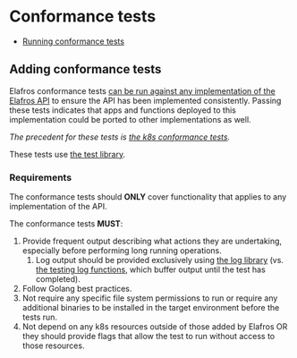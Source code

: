 # Conformance tests

* [Running conformance tests](../README.md#running-conformance-tests)

## Adding conformance tests

Elafros conformance tests [can be run against any implementation
of the Elafros API](#requirements) to ensure the API has been implemented consistently.
Passing these tests indicates that apps and functions deployed to
this implementation could be ported to other implementations as well.

_The precedent for these tests is [the k8s conformance tests](https://github.com/cncf/k8s-conformance)._



These tests use [the test library](../adding_tests.md#test-library).

### Requirements

The conformance tests should **ONLY** cover functionality that applies to any implementation of the API.

The conformance tests **MUST**: 

1. Provide frequent output describing what actions they are undertaking, especially before performing long running operations.
    1. Log output should be provided exclusively using [the log library](https://golang.org/pkg/log/)
       (vs. [the testing log functions](https://golang.org/pkg/testing/#B.Log), which buffer output until the test has completed).
2. Follow Golang best practices.
3. Not require any specific file system permissions to run or require any additional binaries to be installed in the target environment before
   the tests run.
4. Not depend on any k8s resources outside of those added by Elafros OR
   they should provide flags that allow the test to run without access to those resources.